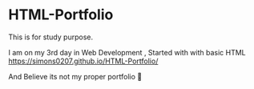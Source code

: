 # HTML-Portfolio
This is for study purpose.

I am on my 3rd day in Web Development , Started with with basic HTML
https://simons0207.github.io/HTML-Portfolio/




And Believe its not my proper portfolio 🤪
